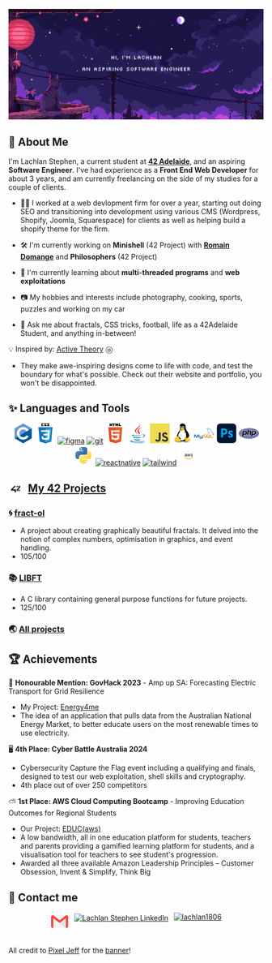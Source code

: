 ![Banner](./assets/img/github-banner-engineer.gif)

## :rocket: About Me

I'm Lachlan Stephen, a current student at [**42 Adelaide**](https://www.42adel.org.au/), and an aspiring **Software Engineer**. I've had experience as a **Front End Web Developer** for about 3 years, and am currently freelancing on the side of my studies for a couple of clients.

- :man_technologist: I worked at a web devlopment firm for over a year, starting out doing SEO and transitioning into development using various CMS (Wordpress, Shopify, Joomla, Squarespace) for clients as well as helping build a shopify theme for the firm.

- :hammer_and_wrench: I'm currently working on **Minishell** (42 Project) with [**Romain Domange**](https://github.com/blejjkbinks) and **Philosophers** (42 Project)

- :book: I'm currently learning about **multi-threaded programs** and **web exploitations**

- :camera: My hobbies and interests include photography, cooking, sports, puzzles and working on my car 

- :speech_balloon: Ask me about fractals, CSS tricks, football, life as a 42Adelaide Student, and anything in-between!

:bulb: Inspired by: [Active Theory](https://activetheory.net/) <img src="./assets/img/at-icon.png" width="16px" align="center">
- They make awe-inspiring designs come to life with code, and test the boundary for what's possible. Check out their website and portfolio, you won't be disappointed.

## :sparkles: Languages and Tools

<p align="center">
<a href="https://www.cprogramming.com/" rel="noopener noreferrer nofollow"><img src="https://raw.githubusercontent.com/devicons/devicon/master/icons/c/c-original.svg" alt="c" width="40" height="40"></a>
<a href="https://www.w3schools.com/css/" rel="noopener noreferrer nofollow"><img src="https://raw.githubusercontent.com/devicons/devicon/master/icons/css3/css3-original-wordmark.svg" alt="css3" width="40" height="40"></a>
<a href="https://www.figma.com/" rel="noopener noreferrer nofollow"><img src="https://www.vectorlogo.zone/logos/figma/figma-icon.svg" alt="figma" width="40" height="40"></a>
<a href="https://git-scm.com/" rel="noopener noreferrer nofollow"><img src="https://www.vectorlogo.zone/logos/git-scm/git-scm-icon.svg" alt="git" width="40" height="40"></a>
<a href="https://www.w3.org/html/" rel="noopener noreferrer nofollow"><img src="https://raw.githubusercontent.com/devicons/devicon/master/icons/html5/html5-original-wordmark.svg" alt="html5" width="40" height="40"></a>
<a href="https://www.java.com" rel="noopener noreferrer nofollow"><img src="https://raw.githubusercontent.com/devicons/devicon/master/icons/java/java-original.svg" alt="java" width="40" height="40"></a>
<a href="https://developer.mozilla.org/en-US/docs/Web/JavaScript" rel="noopener noreferrer nofollow"><img src="https://raw.githubusercontent.com/devicons/devicon/master/icons/javascript/javascript-original.svg" alt="javascript" width="40" height="40"></a>
<a href="https://www.linux.org/" rel="noopener noreferrer nofollow"><img src="https://raw.githubusercontent.com/devicons/devicon/master/icons/linux/linux-original.svg" alt="linux" width="40" height="40"></a>
<a href="https://www.mysql.com/" rel="noopener noreferrer nofollow"><img src="https://raw.githubusercontent.com/devicons/devicon/master/icons/mysql/mysql-original-wordmark.svg" alt="mysql" width="40" height="40"></a>
<a href="https://www.photoshop.com/en" rel="noopener noreferrer nofollow"><img src="assets/img/photoshop.png" alt="photoshop" width="40" height="40"></a>
<a href="https://www.php.net" rel="noopener noreferrer nofollow"><img src="https://raw.githubusercontent.com/devicons/devicon/master/icons/php/php-original.svg" alt="php" width="40" height="40"></a>
<a href="https://www.python.org" rel="noopener noreferrer nofollow"><img src="https://raw.githubusercontent.com/devicons/devicon/master/icons/python/python-original.svg" alt="python" width="40" height="40"></a>
<a href="https://reactnative.dev/" rel="noopener noreferrer nofollow"><img src="https://reactnative.dev/img/header_logo.svg" alt="reactnative" width="40" height="40"></a>
<a href="https://tailwindcss.com/" rel="noopener noreferrer nofollow"><img src="https://www.vectorlogo.zone/logos/tailwindcss/tailwindcss-icon.svg" alt="tailwind" width="40" height="40"></a>
<a href="https://aws.amazon.com/" rel="noopener noreferrer nofollow"><img src="assets/img/aws-logo.png" alt="Amazon Web Services" width="40" height="40"></a>
</p>

## <img src="./assets/img/42.png" width="28px" align="center">&ensp;[My 42 Projects](https://github.com/stars/lachlanstephen/lists/42-projects)

### :cyclone: [fract-ol](https://github.com/lachlanstephen/fract-ol_42)

- A project about creating graphically beautiful fractals. It delved into the notion of complex numbers, optimisation in graphics, and event handling.
- 105/100

### :books: [LIBFT](https://github.com/lachlanstephen/LIBFT_42)

- A C library containing general purpose functions for future projects.
- 125/100

### :earth_asia: [All projects](https://github.com/stars/lachlanstephen/lists/42-projects)

## :trophy: Achievements

:herb: **Honourable Mention: GovHack 2023** - Amp up SA: Forecasting Electric Transport for Grid Resilience

- My Project: [Energy4me](https://2023.hackerspace.govhack.org/projects/energy4me)
- The idea of an application that pulls data from the Australian National Energy Market, to better educate users on the most renewable times to use electricity.

:desktop_computer: **4th Place: Cyber Battle Australia 2024**

- Cybersecurity Capture the Flag event including a qualifying and finals, designed to test our web exploitation, shell skills and cryptography.
- 4th place out of over 250 competitors

:partly_sunny: **1st Place: AWS Cloud Computing Bootcamp** - Improving Education Outcomes for Regional Students

- Our Project: [EDUC(aws)](https://docs.google.com/presentation/d/1agjHC9dvnEsY5gG7iDB5uSAanZzaUkkBIu78GnnikDU/edit?usp=sharing)
- A low bandwidth, all in one education platform for students, teachers and parents providing a gamified learning platform for students, and a visualisation tool for teachers to see student's progression.
- Awarded all three available Amazon Leadership Principles – Customer Obsession, Invent & Simplify, Think Big

## :email: Contact me

<p align="center">
<a href="mailto:lachlanstephen@outlook.com?subject=Github Enquiry" rel="noopener noreferrer nofollow"><img src="./assets/img/mail.png" align="top" width="36px"></a>&ensp;
<a href="https://linkedin.com/in/lachlanstephen" rel="noopener noreferrer nofollow"><img src="https://raw.githubusercontent.com/rahuldkjain/github-profile-readme-generator/master/src/images/icons/Social/linked-in-alt.svg" alt="Lachlan Stephen LinkedIn" align="center" height="30"></a>&ensp;
<a href="https://www.youtube.com/@lachlan1806" rel="noopener noreferrer nofollow"><img src="https://raw.githubusercontent.com/rahuldkjain/github-profile-readme-generator/master/src/images/icons/Social/youtube.svg" alt="lachlan1806" align="top" width="38"></a>
</p>

##
All credit to <a href="https://portaly.cc/pixeljeff" rel="noopener noreferrer nofollow">Pixel Jeff</a> for the <a href="https://www.behance.net/gallery/103154127/SUDIO" rel="noopener noreferrer nofollow">banner</a>!
